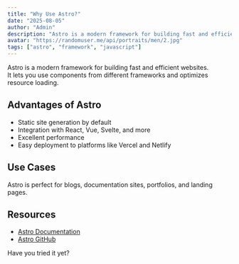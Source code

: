 ```yaml
---
title: "Why Use Astro?"
date: "2025-08-05"
author: "Admin"
description: "Astro is a modern framework for building fast and efficient websites with great performance."
avatar: "https://randomuser.me/api/portraits/men/2.jpg"
tags: ["astro", "framework", "javascript"]
---
```


Astro is a modern framework for building fast and efficient websites.  
It lets you use components from different frameworks and optimizes resource loading.

## Advantages of Astro

- Static site generation by default
- Integration with React, Vue, Svelte, and more
- Excellent performance
- Easy deployment to platforms like Vercel and Netlify

## Use Cases

Astro is perfect for blogs, documentation sites, portfolios, and landing pages.

## Resources

- [Astro Documentation](https://docs.astro.build/)
- [Astro GitHub](https://github.com/withastro/astro)

Have you tried it yet?